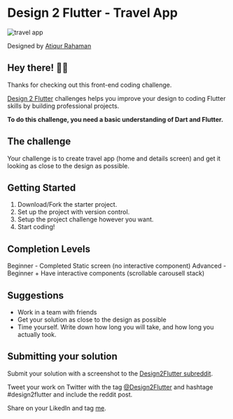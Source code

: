 # Design 2 Flutter - Travel App

![travel app](https://user-images.githubusercontent.com/31005114/117248158-0d71d200-ae72-11eb-8fe7-593ed01b4d44.png)

Designed by [Atiqur Rahaman](https://dribbble.com/atiq31416)

## Hey there! 👋😁

Thanks for checking out this front-end coding challenge.

[Design 2 Flutter](https://www.reddit.com/r/Design2Flutter/) challenges helps you improve your design to coding Flutter skills by building professional projects.

**To do this challenge, you need a basic understanding of Dart and Flutter.**

## The challenge

Your challenge is to create travel app (home and details screen) and get it looking as close to the design as possible.

## Getting Started

1. Download/Fork the starter project.
2. Set up the project with version control.
3. Setup the project challenge however you want.
4. Start coding!

## Completion Levels

Beginner - Completed Static screen (no interactive component)
Advanced - Beginner + Have interactive components (scrollable carousell stack)

## Suggestions

- Work in a team with friends
- Get your solution as close to the design as possible
- Time yourself. Write down how long you will take, and how long you actually took.

## Submitting your solution

Submit your solution with a screenshot to the [Design2Flutter subreddit](https://www.reddit.com/r/Design2Flutter/).

Tweet your work on Twitter with the tag [@Design2Flutter](https://twitter.com/Design2Flutter) and hashtage #design2flutter and include the reddit post.

Share on your LikedIn and tag [me](https://www.linkedin.com/in/haris-samingan-7889b9140/).
